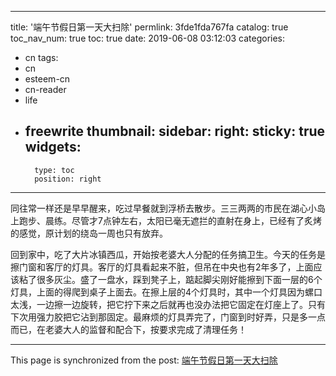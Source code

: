 
---
title: '端午节假日第一天大扫除'
permlink: 3fde1fda767fa
catalog: true
toc_nav_num: true
toc: true
date: 2019-06-08 03:12:03
categories:
- cn
tags:
- cn
- esteem-cn
- cn-reader
- life
- freewrite
thumbnail: 
sidebar:
    right:
        sticky: true
widgets:
    -
        type: toc
        position: right
---


同往常一样还是早早醒来，吃过早餐就到浮桥去散步。三三两两的市民在湖心小岛上跑步、晨练。尽管才7点钟左右，太阳已毫无遮拦的直射在身上，已经有了炙烤的感觉，原计划的绕岛一周也只有放弃。

回到家中，吃了大片冰镇西瓜，开始按老婆大人分配的任务搞卫生。今天的任务是擦门窗和客厅的灯具。客厅的灯具看起来不脏，但吊在中央也有2年多了，上面应该粘了很多灰尘。盛了一盘水，踩到凳子上，踮起脚尖刚好能擦到下面一层的6个灯具，上面的得爬到桌子上面去。在擦上层的4个灯具时，其中一个灯具因为螺口太浅，一边擦一边旋转，把它拧下来之后就再也没办法把它固定在灯座上了。只有下次用强力胶把它沾到那固定。最麻烦的灯具弄完了，门窗到时好弄，只是多一点而已，在老婆大人的监督和配合下，按要求完成了清理任务！

- - -

This page is synchronized from the post: [端午节假日第一天大扫除](https://steemit.com/@m18207319997/3fde1fda767fa)
